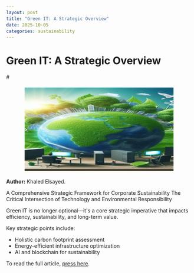```yaml
---
layout: post
title: "Green IT: A Strategic Overview"
date: 2025-10-05
categories: sustainability
---
```


# Green IT: A Strategic Overview

#<img src="../assets/images/green-it-cover.jpg" alt="Green IT Cover" style="width:80%; max-width:800px; display:block; margin:20px auto;">


**Author:** Khaled Elsayed.

A Comprehensive Strategic Framework for Corporate Sustainability The Critical Intersection of Technology and Environmental Responsibility

Green IT is no longer optional—it's a core strategic imperative that impacts efficiency, sustainability, and long-term value.

Key strategic points include:
- Holistic carbon footprint assessment
- Energy-efficient infrastructure optimization
- AI and blockchain for sustainability

<p>To read the full article, <a href="https://www.linkedin.com/pulse/green-comprehensive-strategic-framework-corporate-critical-elsayed-blaof/?trackingId=SrmbQDAYTd%2BTMqeg%2BzIWkg%3D%3D" target="_blank">press here</a>.</p>